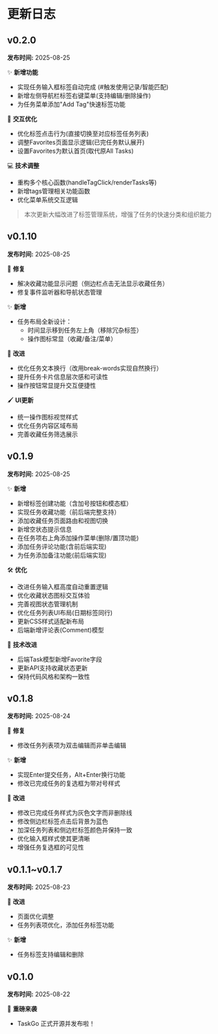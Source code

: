 # 更新日志

## v0.2.0
**发布时间:** 2025-08-25

✨ **新增功能**
* 实现任务输入框标签自动完成 (#触发使用记录/智能匹配)
* 新增左侧导航栏标签右键菜单(支持编辑/删除操作)
* 为任务菜单添加"Add Tag"快速标签功能

🔄 **交互优化**
* 优化标签点击行为(直接切换至对应标签任务列表)
* 调整Favorites页面显示逻辑(已完任务默认展开)
* 设置Favorites为默认首页(取代原All Tasks)

💻 **技术调整**
* 重构多个核心函数(handleTagClick/renderTasks等)
* 新增tags管理相关功能函数
* 优化菜单系统交互逻辑

> 本次更新大幅改进了标签管理系统，增强了任务的快速分类和组织能力

## v0.1.10
**发布时间:** 2025-08-25

🐛 **修复**
* 解决收藏功能显示问题（侧边栏点击无法显示收藏任务）
* 修复事件监听器和导航状态管理

✨ **新增**
* 任务布局全新设计：
  - 时间显示移到任务左上角（移除冗杂标签）
  - 操作图标常显（收藏/备注/菜单）

🚀 **改进**
* 优化任务文本换行（改用break-words实现自然换行）
* 提升任务卡片信息层次感和可读性
* 操作按钮常显提升交互便捷性

🖌️ **UI更新**
* 统一操作图标视觉样式
* 优化任务内容区域布局
* 完善收藏任务筛选展示

## v0.1.9
**发布时间:** 2025-08-25

✨ **新增**
* 新增标签创建功能（含加号按钮和模态框）
* 实现任务收藏功能（前后端完整支持）
* 添加收藏任务页面路由和视图切换
* 新增空状态提示信息
* 在任务项右上角添加操作菜单(删除/置顶功能)
* 添加任务评论功能(含前后端实现)
* 为任务添加备注功能(前后端实现)

🛠️ **优化**
* 改进任务输入框高度自动重置逻辑
* 优化收藏状态图标交互体验
* 完善视图状态管理机制
* 优化任务列表UI布局(日期标签同行)
* 更新CSS样式适配新布局
* 后端新增评论表(Comment)模型

🔧 **技术改进**
* 后端Task模型新增Favorite字段
* 更新API支持收藏状态更新
* 保持代码风格和架构一致性

## v0.1.8
**发布时间:** 2025-08-24

🐛 **修复**
*   修改任务列表项为双击编辑而非单击编辑

✨ **新增**
*   实现Enter提交任务，Alt+Enter换行功能
*   修改已完成任务的复选框为带对号样式

🚀 **改进**
*   修改已完成任务样式为灰色文字而非删除线
*   修改侧边栏标签点击后背景为蓝色
*   加深任务列表和侧边栏标签颜色并保持一致
*   优化输入框样式使其更清晰
*   增强任务复选框的可见性

## v0.1.1~v0.1.7
**发布时间:** 2025-08-23

🚀 **改进**
*   页面优化调整
*   任务列表项优化，添加任务标签功能

✨ **新增**
*   任务标签支持编辑和删除

## v0.1.0
**发布时间:** 2025-08-22

🎉   **重磅来袭**
*   TaskGo 正式开源并发布啦！